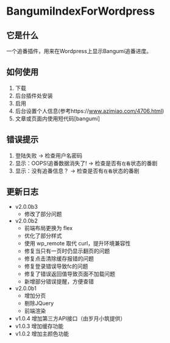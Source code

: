 # BangumiIndexForWordpress
## 它是什么
一个追番插件，用来在Wordpress上显示Bangumi追番进度。
## 如何使用
1. 下载
2. 后台插件处安装
3. 启用
4. 后台设置个人信息(参考https://www.azimiao.com/4706.html)
5. 文章或页面内使用短代码[bangumi]
## 错误提示
1. 登陆失败 -> 检查用户名密码
2. 显示：OOPS!追番数据消失了! -> 检查是否有`在看`状态的番剧
3. 显示：没有追番信息？ -> 检查是否有`在看`状态的番剧
## 更新日志
- v2.0.0b3
    - 修改了部分问题
- v2.0.0b2
    - 前端布局更换为 flex
    - 优化了部分样式
    - 使用 wp_remote 取代 curl，提升环境兼容性
    - 修复当只有一页时仍显示翻页的问题
    - 修复点击清除缓存报错的问题
    - 修复登录错误导致fc的问题
    - 修复了错误返回值导致页面不加载问题
    - 新增部分错误提醒，方便查错
- v2.0.0b1
    - 增加分页
    - 剔除JQuery
    - 前端渲染
- v1.0.4
增加第三方API接口（由岁月小筑提供）
- v1.0.3
增加缓存功能
- v1.0.2
增加主颜色功能